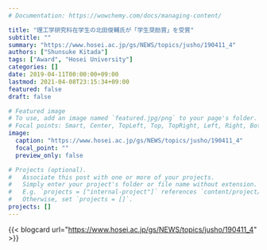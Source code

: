```yaml
---
# Documentation: https://wowchemy.com/docs/managing-content/

title: "理工学研究科在学生の北田俊輔氏が「学生奨励賞」を受賞"
subtitle: ""
summary: "https://www.hosei.ac.jp/gs/NEWS/topics/jusho/190411_4"
authors: ["Shunsuke Kitada"]
tags: ["Award", "Hosei University"]
categories: []
date: 2019-04-11T00:00:00+09:00
lastmod: 2021-04-08T23:15:34+09:00
featured: false
draft: false

# Featured image
# To use, add an image named `featured.jpg/png` to your page's folder.
# Focal points: Smart, Center, TopLeft, Top, TopRight, Left, Right, BottomLeft, Bottom, BottomRight.
image:
  caption: "https://www.hosei.ac.jp/gs/NEWS/topics/jusho/190411_4"
  focal_point: ""
  preview_only: false

# Projects (optional).
#   Associate this post with one or more of your projects.
#   Simply enter your project's folder or file name without extension.
#   E.g. `projects = ["internal-project"]` references `content/project/deep-learning/index.md`.
#   Otherwise, set `projects = []`.
projects: []
---
```


{{< blogcard url="https://www.hosei.ac.jp/gs/NEWS/topics/jusho/190411_4" >}}
